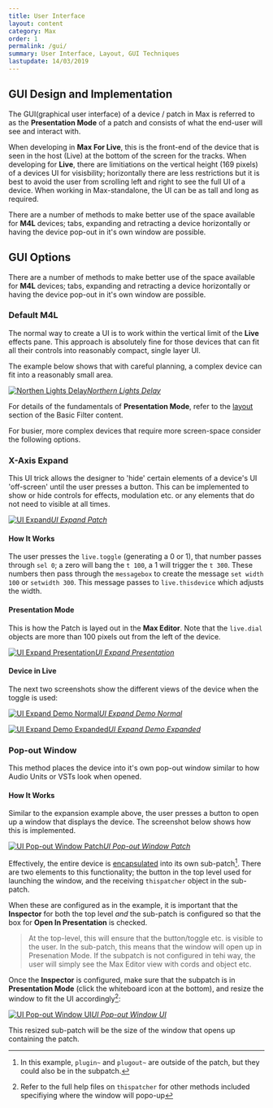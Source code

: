 ```yaml
---
title: User Interface
layout: content
category: Max
order: 1
permalink: /gui/
summary: User Interface, Layout, GUI Techniques
lastupdate: 14/03/2019
---
```


## GUI Design and Implementation
The GUI(graphical user interface) of a device / patch in Max is referred to as the **Presentation Mode** of a patch and consists of what the end-user will see and interact with.

When developing in **Max For Live**, this is the front-end of the device that is seen in the host (Live) at the bottom of the screen for the tracks. When developing for **Live**, there are limitiations on the vertical height (169 pixels) of a devices UI for visisbility; horizontally there are less restrictions but it is best to avoid the user from scrolling left and right to see the full UI of a device. When working in Max-standalone, the UI can be as tall and long as required.

There are a number of methods to make better use of the space available for **M4L** devices; tabs, expanding and retracting a device horizontally or having the device pop-out in it's own window are possible.

## GUI Options
There are a number of methods to make better use of the space available for **M4L** devices; tabs, expanding and retracting a device horizontally or having the device pop-out in it's own window are possible.

### Default M4L

The normal way to create a UI is to work within the vertical limit of the **Live** effects pane. This approach is absolutely fine for those devices that can fit all their controls into reasonably compact, single layer UI.

The example below shows that with careful planning, a complex device can fit into a reasonably small area.

[![Northen Lights Delay](/assets/img/nl.png)*Northern Lights Delay*](/assets/img/nl.png)

For details of the fundamentals of **Presentation Mode**, refer to the [layout](/basicfilter/#presentation-mode) section of the Basic Filter content.

For busier, more complex devices that require more screen-space consider the following options.

### X-Axis Expand

This UI trick allows the designer to 'hide' certain elements of a device's UI 'off-screen' until the user presses a button. This can be implemented to show or hide controls for effects, modulation etc. or any elements that do not need to visible at all times.

[![UI Expand](/assets/img/ui_expand_01.png)*UI Expand Patch*](/assets/img/ui_expand_01.png)

#### How It Works
The user presses the `live.toggle` (generating a 0 or 1), that number passes through `sel 0`; a zero will bang the `t 100`, a 1 will trigger the `t 300`. These numbers then pass through the `messagebox` to create the message `set width 100` or `setwidth 300`. This message passes to `live.thisdevice` which adjusts the width.

#### Presentation Mode
This is how the Patch is layed out in the **Max Editor**. Note that the `live.dial` objects are more than 100 pixels out from the left of the device.

[![UI Expand Presentation](/assets/img/ui_expand_02.png)*UI Expand Presentation*](/assets/img/ui_expand_02.png)

#### Device in Live
The next two screenshots show the different views of the device when the toggle is used:

[![UI Expand Demo Normal](/assets/img/ui_expand_03.png)*UI Expand Demo Normal*](/assets/img/ui_expand_03.png)

[![UI Expand Demo Expanded](/assets/img/ui_expand_04.png)*UI Expand Demo Expanded*](/assets/img/ui_expand_04.png)

### Pop-out Window
This method places the device into it's own pop-out window similar to how Audio Units or VSTs look when opened.

#### How It Works
Similar to the expansion example above, the user presses a button to open up a window that displays the device. The screenshot below shows how this is implemented.

[![UI Pop-out Window Patch](/assets/img/ui_popout_01.png)*UI Pop-out Window Patch*](/assets/img/ui_popout_01.png)

Effectively, the entire device is [encapsulated](/encapsulation/) into its own sub-patch[^pop1]. There are two elements to this functionality; the button in the top level used for launching the window, and the receiving `thispatcher` object in the sub-patch.

When these are configured as in the example, it is important that the **Inspector** for both the top level *and* the sub-patch is configured so that the box for  **Open In Presentation** is checked.

> At the top-level, this will ensure that the button/toggle etc. is visible to the user. In the sub-patch, this means that the window will open up in Presenation Mode. If the subpatch is not configured in tehi way, the user will simply see the Max Editor view with cords and object etc.

Once the **Inspector** is configured, make sure that the subpatch is in **Presentation Mode** (click the whiteboard icon at the bottom), and resize the window to fit the UI accordingly[^pres]:

[![UI Pop-out Window UI](/assets/img/ui_popout_02.png)*UI Pop-out Window UI*](/assets/img/ui_popout_02.png)

This resized sub-patch will be the size of the window that opens up containing the patch.

[^pop1]: In this example, `plugin~` and `plugout~` are outside of the patch, but they could also be in the subpatch.

[^pres]: Refer to the full help files on `thispatcher` for other methods included specifiying where the window will popo-up
